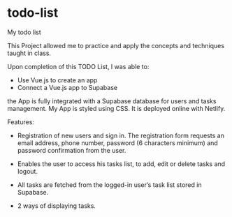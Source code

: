 # todo-list

My todo list

This Project allowed me to practice and apply the concepts and techniques taught in class. 

Upon completion of this TODO List, I was able  to:
   - Use Vue.js to create an app
   - Connect a Vue.js app to Supabase

the App is fully integrated with a Supabase database for users and tasks management.
My App is styled using CSS.
It is  deployed online with Netlify.

Features:

 - Registration of new users and sign in. The registration form requests an email address, phone number, password (6 characters minimum) and password confirmation from the user.

 - Enables the user to access his tasks list, to add, edit or delete tasks and logout.

 - All tasks are fetched from the logged-in user’s task list stored in Supabase.

 - 2 ways of displaying tasks.
